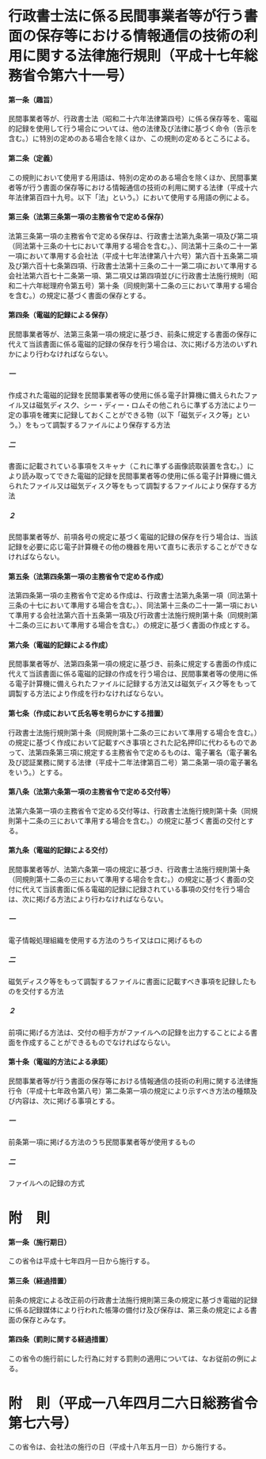 # 行政書士法に係る民間事業者等が行う書面の保存等における情報通信の技術の利用に関する法律施行規則（平成十七年総務省令第六十一号）
#### 第一条（趣旨）
民間事業者等が、行政書士法（昭和二十六年法律第四号）に係る保存等を、電磁的記録を使用して行う場合については、他の法律及び法律に基づく命令（告示を含む。）に特別の定めのある場合を除くほか、この規則の定めるところによる。
#### 第二条（定義）
この規則において使用する用語は、特別の定めのある場合を除くほか、民間事業者等が行う書面の保存等における情報通信の技術の利用に関する法律（平成十六年法律第百四十九号。以下「法」という。）において使用する用語の例による。
#### 第三条（法第三条第一項の主務省令で定める保存）
法第三条第一項の主務省令で定める保存は、行政書士法第九条第一項及び第二項（同法第十三条の十七において準用する場合を含む。）、同法第十三条の二十一第一項において準用する会社法（平成十七年法律第八十六号）第六百十五条第二項及び第六百十七条第四項、行政書士法第十三条の二十一第二項において準用する会社法第六百七十二条第一項、第二項又は第四項並びに行政書士法施行規則（昭和二十六年総理府令第五号）第十条（同規則第十二条の三において準用する場合を含む。）の規定に基づく書面の保存とする。
#### 第四条（電磁的記録による保存）
民間事業者等が、法第三条第一項の規定に基づき、前条に規定する書面の保存に代えて当該書面に係る電磁的記録の保存を行う場合は、次に掲げる方法のいずれかにより行わなければならない。
##### 一
作成された電磁的記録を民間事業者等の使用に係る電子計算機に備えられたファイル又は磁気ディスク、シー・ディー・ロムその他これらに準ずる方法により一定の事項を確実に記録しておくことができる物（以下「磁気ディスク等」という。）をもって調製するファイルにより保存する方法
##### 二
書面に記載されている事項をスキャナ（これに準ずる画像読取装置を含む。）により読み取ってできた電磁的記録を民間事業者等の使用に係る電子計算機に備えられたファイル又は磁気ディスク等をもって調製するファイルにより保存する方法
##### ２
民間事業者等が、前項各号の規定に基づく電磁的記録の保存を行う場合は、当該記録を必要に応じ電子計算機その他の機器を用いて直ちに表示することができなければならない。
#### 第五条（法第四条第一項の主務省令で定める作成）
法第四条第一項の主務省令で定める作成は、行政書士法第九条第一項（同法第十三条の十七において準用する場合を含む。）、同法第十三条の二十一第一項において準用する会社法第六百十五条第一項及び行政書士法施行規則第十条（同規則第十二条の三において準用する場合を含む。）の規定に基づく書面の作成とする。
#### 第六条（電磁的記録による作成）
民間事業者等が、法第四条第一項の規定に基づき、前条に規定する書面の作成に代えて当該書面に係る電磁的記録の作成を行う場合は、民間事業者等の使用に係る電子計算機に備えられたファイルに記録する方法又は磁気ディスク等をもって調製する方法により作成を行わなければならない。
#### 第七条（作成において氏名等を明らかにする措置）
行政書士法施行規則第十条（同規則第十二条の三において準用する場合を含む。）の規定に基づく作成において記載すべき事項とされた記名押印に代わるものであって、法第四条第三項に規定する主務省令で定めるものは、電子署名（電子署名及び認証業務に関する法律（平成十二年法律第百二号）第二条第一項の電子署名をいう。）とする。
#### 第八条（法第六条第一項の主務省令で定める交付等）
法第六条第一項の主務省令で定める交付等は、行政書士法施行規則第十条（同規則第十二条の三において準用する場合を含む。）の規定に基づく書面の交付とする。
#### 第九条（電磁的記録による交付）
民間事業者等が、法第六条第一項の規定に基づき、行政書士法施行規則第十条（同規則第十二条の三において準用する場合を含む。）の規定に基づく書面の交付に代えて当該書面に係る電磁的記録に記録されている事項の交付を行う場合は、次に掲げる方法により行わなければならない。
##### 一
電子情報処理組織を使用する方法のうちイ又はロに掲げるもの
##### 二
磁気ディスク等をもって調製するファイルに書面に記載すべき事項を記録したものを交付する方法
##### ２
前項に掲げる方法は、交付の相手方がファイルへの記録を出力することによる書面を作成することができるものでなければならない。
#### 第十条（電磁的方法による承諾）
民間事業者等が行う書面の保存等における情報通信の技術の利用に関する法律施行令（平成十七年政令第八号）第二条第一項の規定により示すべき方法の種類及び内容は、次に掲げる事項とする。
##### 一
前条第一項に掲げる方法のうち民間事業者等が使用するもの
##### 二
ファイルへの記録の方式
# 附　則
#### 第一条（施行期日）
この省令は平成十七年四月一日から施行する。
#### 第三条（経過措置）
前条の規定による改正前の行政書士法施行規則第三条の規定に基づき電磁的記録に係る記録媒体により行われた帳簿の備付け及び保存は、第三条の規定による書面の保存とみなす。
#### 第四条（罰則に関する経過措置）
この省令の施行前にした行為に対する罰則の適用については、なお従前の例による。
# 附　則（平成一八年四月二六日総務省令第七六号）
この省令は、会社法の施行の日（平成十八年五月一日）から施行する。
